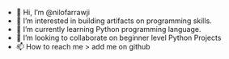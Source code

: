 - 👋 Hi, I’m @nilofarrawji
- 👀 I’m interested in building artifacts on programming skills.
- 🌱 I’m currently learning Python programming language.
- 💞️ I’m looking to collaborate on beginner level Python Projects
- 📫 How to reach me > add me on github 

<!---
nilofarrawji/nilofarrawji is a ✨ special ✨ repository because its `README.md` (this file) appears on your GitHub profile.
You can click the Preview link to take a look at your changes.
--->
